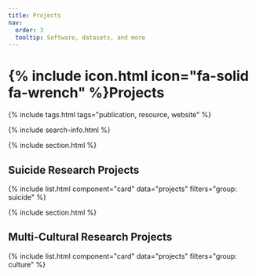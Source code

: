 ```yaml
---
title: Projects
nav:
  order: 3
  tooltip: Software, datasets, and more
---
```


# {% include icon.html icon="fa-solid fa-wrench" %}Projects



{% include tags.html tags="publication, resource, website" %}

{% include search-info.html %}

{% include section.html %}

## Suicide Research Projects

{% include list.html component="card" data="projects" filters="group: suicide" %}

{% include section.html %}

## Multi-Cultural Research Projects

{% include list.html component="card" data="projects" filters="group: culture" %}

